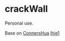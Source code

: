 # crackWall

Personal use.

Base on [ConnersHua](https://github.com/ConnersHua) [lhie1](https://github.com/lhie1)
